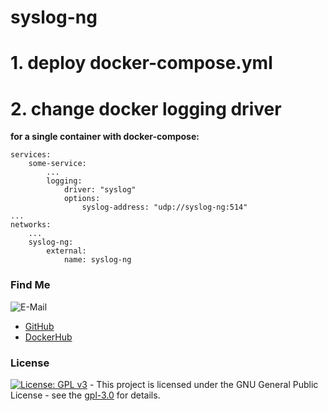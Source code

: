 # syslog-ng

# 1. deploy docker-compose.yml

# 2. change docker logging driver
**for a single container with docker-compose:**  
```shell
services:
    some-service:
        ...
        logging:
            driver: "syslog"
            options:
                syslog-address: "udp://syslog-ng:514"
...
networks:
    ...
    syslog-ng:
        external:
            name: syslog-ng

```

### Find Me <a name="findme"></a>

![E-Mail](https://img.shields.io/badge/E--Mail-executor55%40gmx.de-red)
* [GitHub](https://github.com/3x3cut0r)
* [DockerHub](https://hub.docker.com/u/3x3cut0r)

### License <a name="license"></a>

[![License: GPL v3](https://img.shields.io/badge/License-GPLv3-blue.svg)](https://www.gnu.org/licenses/gpl-3.0) - This project is licensed under the GNU General Public License - see the [gpl-3.0](https://www.gnu.org/licenses/gpl-3.0.en.html) for details.
